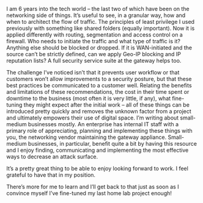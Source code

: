 I am 6 years into the tech world – the last two of which have been on the networking side of things. It’s useful to see, in a granular way, how and when to architect the flow of traffic. The principles of least privilege I used previously with something like shared folders (equally important). Now it is applied differently with routing, segmentation and access control on a firewall. Who needs to initiate the traffic and what type of traffic is it? Anything else should be blocked or dropped. If it is WAN-initiated and the source can’t be strictly defined, can we apply Geo-IP blocking and IP reputation lists? A full security service suite at the gateway helps too.

The challenge I’ve noticed isn’t that it prevents user workflow or that customers won’t allow improvements to a security posture, but that these best practices be communicated to a customer well. Relating the benefits and limitations of these recommendations, the cost in their time spent or downtime to the business (most often it is very little, if any), what fine-tuning they might expect after the initial work – all of these things can be introduced pretty quickly and removes the unknown factor from a project and ultimately empowers their use of digital space. I’m writing about small-medium businesses mostly. An enterprise has internal IT staff with a primary role of appreciating, planning and implementing these things with you, the networking vendor maintaining the gateway appliance. Small-medium businesses, in particular, benefit quite a bit by having this resource and I enjoy finding, communicating and implementing the most effective ways to decrease an attack surface.

It’s a pretty great thing to be able to enjoy looking forward to work. I feel grateful to have that in my position.

There’s more for me to learn and I’ll get back to that just as soon as I convince myself I’ve fine-tuned my last home lab project enough!

